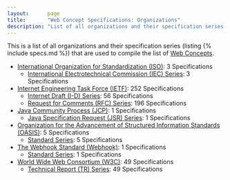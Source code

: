 ```yaml
---
layout:      page
title:       "Web Concept Specifications: Organizations"
description: "List of all organizations and their specification series that are used to compile the list of Web Concepts"
---
```


This is a list of all organizations and their specification series (listing {% include specs.md %}) that are used to compile the list of [Web Concepts](../concepts).

* [International Organization for Standardization (ISO)](ISO/): 3 Specifications
  * [International Electrotechnical Commission (IEC) Series](ISO/IEC/ "Series overview"): 3 Specifications
* [Internet Engineering Task Force (IETF)](IETF/): 252 Specifications
  * [Internet Draft (I-D) Series](IETF/I-D/ "Series overview"): 56 Specifications
  * [Request for Comments (RFC) Series](IETF/RFC/ "Series overview"): 196 Specifications
* [Java Community Process (JCP)](JCP/): 1 Specifications
  * [Java Specification Request (JSR) Series](JCP/JSR/ "Series overview"): 1 Specifications
* [Organization for the Advancement of Structured Information Standards (OASIS)](OASIS/): 5 Specifications
  * [Standard Series](OASIS/standard/ "Series overview"): 5 Specifications
* [The Webhook Standard (Webhook)](Webhook/): 1 Specifications
  * [Standard Series](Webhook/standard/ "Series overview"): 1 Specifications
* [World Wide Web Consortium (W3C)](W3C/): 49 Specifications
  * [Technical Report (TR) Series](W3C/TR/ "Series overview"): 49 Specifications
